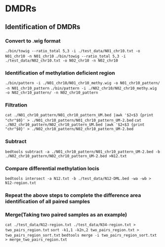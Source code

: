 # DMDRs
## Identification of DMDRs
### Convert to .wig format
`./bin/towig --ratio_total 5,3 -i ./test_data/N01_chr10.txt -o N01_chr10 -n N01_chr10`
`./bin/towig --ratio_total 5,3 -i ./test_data/N02_chr10.txt -o N02_chr10 -n N02_chr10`
### Identification of methylation deficient region
`./bin/pattern -i ./N01_chr10/N01_chr10_methy.wig -o N01_chr10_pattern/ -n N01_chr10_pattern`
`./bin/pattern -i ./N02_chr10/N02_chr10_methy.wig -o N02_chr10_pattern/ -n N02_chr10_pattern`
### Filtration
`cat ./N01_chr10_pattern/N01_chr10_pattern_UM.bed |awk '$2<$3 {print "chr"$0}' > ./N01_chr10_pattern/N01_chr10_pattern_UM-2.bed`
`cat ./N02_chr10_pattern/N02_chr10_pattern_UM.bed |awk '$2<$3 {print "chr"$0}' > ./N02_chr10_pattern/N02_chr10_pattern_UM-2.bed`
### Subtract
`bedtools subtract -a ./N01_chr10_pattern/N01_chr10_pattern_UM-2.bed -b ./N02_chr10_pattern/N02_chr10_pattern_UM-2.bed >N12.txt`
### Compare differential methylation locis
`bedtools intersect -a N12.txt -b ./test_data/N12-DML.bed -wa -wb > N12-region.txt`
### Repeat the above steps to complete the difference area identification of all paired samples
### Merge(Taking two paired samples as an example)
`cat ./test_data/N12-region.txt ./test_data/N34-region.txt > two_pairs_region.txt`
`sort -k1,1 -k2n,2 two_pairs_region.txt > two_pairs_region_sort.txt`
`bedtools merge -i two_pairs_region_sort.txt > merge_two_pairs_region.txt`
